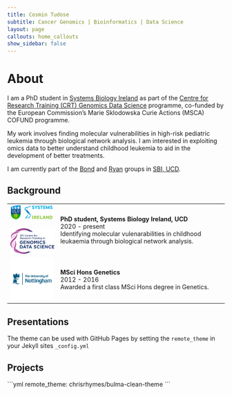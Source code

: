```yaml
---
title: Cosmin Tudose
subtitle: Cancer Genomics | Bioinformatics | Data Science
layout: page
callouts: home_callouts
show_sidebar: false
---
```


# About
I am a PhD student in [Systems Biology Ireland](https://www.ucd.ie/sbi/) as part of the [Centre for Research Training (CRT) Genomics Data Science](https://genomicsdatascience.ie/) programme, co-funded by the European Commission’s Marie Sklodowska Curie Actions (MSCA) COFUND programme. 

My work involves finding molecular vulnerabilities in high-risk pediatric leukemia through biological network analysis. I am interested in exploiting omics data to better understand childhood leukemia to aid in the development of better treatments. 

I am currently part of the [Bond](https://www.ucd.ie/sbi/team/groups/bondgroup/) and [Ryan](https://www.ucd.ie/sbi/team/groups/ryangroup/) groups in [SBI, UCD](https://www.ucd.ie/sbi/).


<!---[![Gem Version](https://badge.fury.io/rb/bulma-clean-theme.svg)](https://badge.fury.io/rb/bulma-clean-theme)
![Gem](https://img.shields.io/gem/dt/bulm[
](https://www.ucd.ie/sbi/team/groups/bondgroup/)a-clean-theme.svg)
![GitHub Repo stars](https://img.shields.io/github/stars/chrisrhymes/bulma-clean-theme?style=social)--->

<h2><i class="fa fa-graduation-cap"></i> Background</h2>

<table class="table table-hover">
            <tr>
              <td><img src="./logos/sbi.png" alt="SGC" width="200"><br><br>
              <img src="./logos/crt.png" alt="NDM" width="200"><br>
</td>
              <td><b>PhD student, Systems Biology Ireland, UCD </b> <br>2020 - present <br>Identifying molecular vulenarabilities in childhood leukaemia through biological network analysis.</td>
              <tr>
              <td><img src="./logos/uon.png" alt="pic" width="100"><br></td>
              <td><b>MSci Hons Genetics </b> <br>2012 - 2016 <br> Awarded a first class MSci Hons degree in Genetics. </td>
</table>
                
                
<div><h2>Presentations</h2></div>

The theme can be used with GitHub Pages by setting the `remote_theme` in your Jekyll sites `_config.yml`


<div><h2>Projects</h2></div>
```yml
remote_theme: chrisrhymes/bulma-clean-theme
```


<!---## Documentation
For full instructions, please see the [Documentation](/bulma-clean-theme/docs/)
## Page Layouts
This demo site showcases the available page layout options. 
* Sidebar
* Menubar
* Tabs
* Footer
* Hero
* Contents
* Landing Page With Callouts
* Sponsors Page
* Image Gallery
* Recipe Page
* Blog
* Post--->
